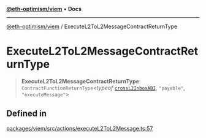 [**@eth-optimism/viem**](../README.md) • **Docs**

***

[@eth-optimism/viem](../README.md) / ExecuteL2ToL2MessageContractReturnType

# ExecuteL2ToL2MessageContractReturnType

> **ExecuteL2ToL2MessageContractReturnType**: `ContractFunctionReturnType`\<*typeof* [`crossL2InboxABI`](../variables/crossL2InboxABI.md), `"payable"`, `"executeMessage"`\>

## Defined in

[packages/viem/src/actions/executeL2ToL2Message.ts:57](https://github.com/ethereum-optimism/ecosystem/blob/9f1518a8b470f51e691a3ccf35afc0dba397076b/packages/viem/src/actions/executeL2ToL2Message.ts#L57)
